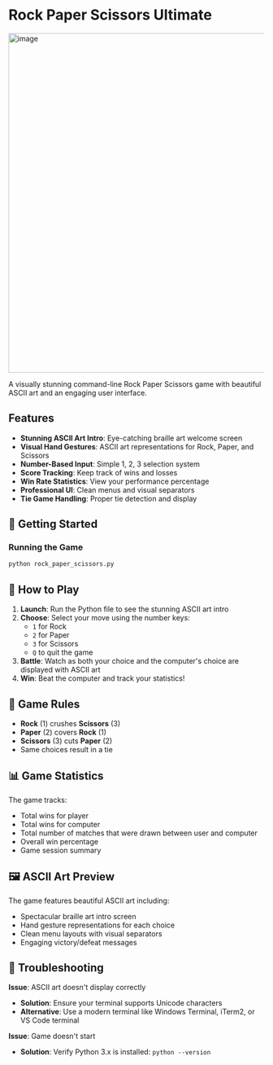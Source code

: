 #  Rock Paper Scissors Ultimate

<img width="934" height="667" alt="image" src="https://github.com/user-attachments/assets/3f62490f-b218-4193-bb6d-8aefa8f28460" />


A visually stunning command-line Rock Paper Scissors game with beautiful ASCII art and an engaging user interface.

##  Features

- **Stunning ASCII Art Intro**: Eye-catching braille art welcome screen
- **Visual Hand Gestures**: ASCII art representations for Rock, Paper, and Scissors
- **Number-Based Input**: Simple 1, 2, 3 selection system
- **Score Tracking**: Keep track of wins and losses
- **Win Rate Statistics**: View your performance percentage
- **Professional UI**: Clean menus and visual separators
- **Tie Game Handling**: Proper tie detection and display

## 🚀 Getting Started

### Running the Game

```bash
python rock_paper_scissors.py
```

## 🎯 How to Play

1. **Launch**: Run the Python file to see the stunning ASCII art intro
2. **Choose**: Select your move using the number keys:
   - `1` for Rock
   - `2` for Paper  
   - `3` for Scissors
   - `Q` to quit the game
3. **Battle**: Watch as both your choice and the computer's choice are displayed with ASCII art
4. **Win**: Beat the computer and track your statistics!

## 🎨 Game Rules

- **Rock** (1) crushes **Scissors** (3)
- **Paper** (2) covers **Rock** (1)
- **Scissors** (3) cuts **Paper** (2)
- Same choices result in a tie

## 📊 Game Statistics

The game tracks:
- Total wins for player
- Total wins for computer
- Total number of matches that were drawn between user and computer
- Overall win percentage
- Game session summary

## 🖼️ ASCII Art Preview

The game features beautiful ASCII art including:
- Spectacular braille art intro screen
- Hand gesture representations for each choice
- Clean menu layouts with visual separators
- Engaging victory/defeat messages



## 🐛 Troubleshooting

**Issue**: ASCII art doesn't display correctly
- **Solution**: Ensure your terminal supports Unicode characters
- **Alternative**: Use a modern terminal like Windows Terminal, iTerm2, or VS Code terminal

**Issue**: Game doesn't start
- **Solution**: Verify Python 3.x is installed: `python --version`
